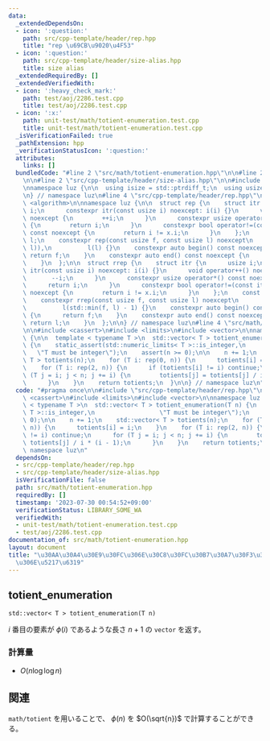 ```yaml
---
data:
  _extendedDependsOn:
  - icon: ':question:'
    path: src/cpp-template/header/rep.hpp
    title: "rep \u69CB\u9020\u4F53"
  - icon: ':question:'
    path: src/cpp-template/header/size-alias.hpp
    title: size alias
  _extendedRequiredBy: []
  _extendedVerifiedWith:
  - icon: ':heavy_check_mark:'
    path: test/aoj/2286.test.cpp
    title: test/aoj/2286.test.cpp
  - icon: ':x:'
    path: unit-test/math/totient-enumeration.test.cpp
    title: unit-test/math/totient-enumeration.test.cpp
  _isVerificationFailed: true
  _pathExtension: hpp
  _verificationStatusIcon: ':question:'
  attributes:
    links: []
  bundledCode: "#line 2 \"src/math/totient-enumeration.hpp\"\n\n#line 2 \"src/cpp-template/header/rep.hpp\"\
    \n\n#line 2 \"src/cpp-template/header/size-alias.hpp\"\n\n#include <cstddef>\n\
    \nnamespace luz {\n\n  using isize = std::ptrdiff_t;\n  using usize = std::size_t;\n\
    \n} // namespace luz\n#line 4 \"src/cpp-template/header/rep.hpp\"\n\n#include\
    \ <algorithm>\n\nnamespace luz {\n\n  struct rep {\n    struct itr {\n      usize\
    \ i;\n      constexpr itr(const usize i) noexcept: i(i) {}\n      void operator++()\
    \ noexcept {\n        ++i;\n      }\n      constexpr usize operator*() const noexcept\
    \ {\n        return i;\n      }\n      constexpr bool operator!=(const itr x)\
    \ const noexcept {\n        return i != x.i;\n      }\n    };\n    const itr f,\
    \ l;\n    constexpr rep(const usize f, const usize l) noexcept\n        : f(std::min(f,\
    \ l)),\n          l(l) {}\n    constexpr auto begin() const noexcept {\n     \
    \ return f;\n    }\n    constexpr auto end() const noexcept {\n      return l;\n\
    \    }\n  };\n\n  struct rrep {\n    struct itr {\n      usize i;\n      constexpr\
    \ itr(const usize i) noexcept: i(i) {}\n      void operator++() noexcept {\n \
    \       --i;\n      }\n      constexpr usize operator*() const noexcept {\n  \
    \      return i;\n      }\n      constexpr bool operator!=(const itr x) const\
    \ noexcept {\n        return i != x.i;\n      }\n    };\n    const itr f, l;\n\
    \    constexpr rrep(const usize f, const usize l) noexcept\n        : f(l - 1),\n\
    \          l(std::min(f, l) - 1) {}\n    constexpr auto begin() const noexcept\
    \ {\n      return f;\n    }\n    constexpr auto end() const noexcept {\n     \
    \ return l;\n    }\n  };\n\n} // namespace luz\n#line 4 \"src/math/totient-enumeration.hpp\"\
    \n\n#include <cassert>\n#include <limits>\n#include <vector>\n\nnamespace luz\
    \ {\n\n  template < typename T >\n  std::vector< T > totient_enumeration(T n)\
    \ {\n    static_assert(std::numeric_limits< T >::is_integer,\n               \
    \   \"T must be integer\");\n    assert(n >= 0);\n\n    n += 1;\n    std::vector<\
    \ T > totients(n);\n    for (T i: rep(0, n)) {\n      totients[i] = i;\n    }\n\
    \    for (T i: rep(2, n)) {\n      if (totients[i] != i) continue;\n      for\
    \ (T j = i; j < n; j += i) {\n        totients[j] = totients[j] / i * (i - 1);\n\
    \      }\n    }\n    return totients;\n  }\n\n} // namespace luz\n"
  code: "#pragma once\n\n#include \"src/cpp-template/header/rep.hpp\"\n\n#include\
    \ <cassert>\n#include <limits>\n#include <vector>\n\nnamespace luz {\n\n  template\
    \ < typename T >\n  std::vector< T > totient_enumeration(T n) {\n    static_assert(std::numeric_limits<\
    \ T >::is_integer,\n                  \"T must be integer\");\n    assert(n >=\
    \ 0);\n\n    n += 1;\n    std::vector< T > totients(n);\n    for (T i: rep(0,\
    \ n)) {\n      totients[i] = i;\n    }\n    for (T i: rep(2, n)) {\n      if (totients[i]\
    \ != i) continue;\n      for (T j = i; j < n; j += i) {\n        totients[j] =\
    \ totients[j] / i * (i - 1);\n      }\n    }\n    return totients;\n  }\n\n} //\
    \ namespace luz\n"
  dependsOn:
  - src/cpp-template/header/rep.hpp
  - src/cpp-template/header/size-alias.hpp
  isVerificationFile: false
  path: src/math/totient-enumeration.hpp
  requiredBy: []
  timestamp: '2023-07-30 00:54:52+09:00'
  verificationStatus: LIBRARY_SOME_WA
  verifiedWith:
  - unit-test/math/totient-enumeration.test.cpp
  - test/aoj/2286.test.cpp
documentation_of: src/math/totient-enumeration.hpp
layout: document
title: "\u30AA\u30A4\u30E9\u30FC\u306E\u30C8\u30FC\u30B7\u30A7\u30F3\u30C8\u95A2\u6570\
  \u306E\u5217\u6319"
---
```


## totient_enumeration
```
std::vector< T > totient_enumeration(T n)
```

$i$ 番目の要素が $\phi(i)$ であるような長さ $n+1$ の `vector` を返す。

### 計算量
- $O(n \log \log n)$

## 関連
`math/totient` を用いることで、 $\phi(n)$ を $O(\sqrt{n})$ で計算することができる。
